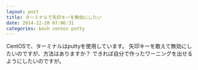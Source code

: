 ```yaml
---
layout: post
title: ターミナルで矢印キーを無効にしたい
date: 2014-12-28 07:06:31
categories: bash centos putty
---
```

<!-- {% raw %} -->
<p>CentOSで、ターミナルはputtyを使用しています。
矢印キーを敢えて無効にしたいのですが、方法はありますか？
できれば自分で作ったワーニングを出せるようにしたいのですが。</p>
<!-- {% endraw %} -->
